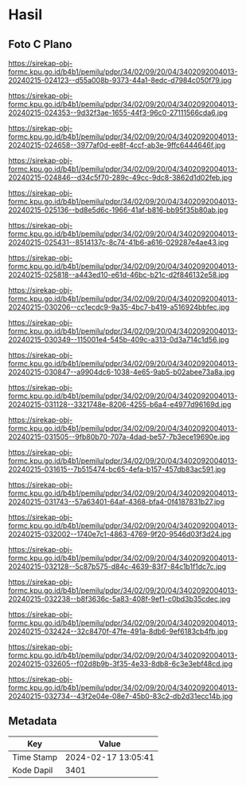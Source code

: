 # Hasil

## Foto C Plano

https://sirekap-obj-formc.kpu.go.id/b4b1/pemilu/pdpr/34/02/09/20/04/3402092004013-20240215-024123--d55a008b-9373-44a1-8edc-d7984c050f79.jpg

https://sirekap-obj-formc.kpu.go.id/b4b1/pemilu/pdpr/34/02/09/20/04/3402092004013-20240215-024353--9d32f3ae-1655-44f3-96c0-27111566cda6.jpg

https://sirekap-obj-formc.kpu.go.id/b4b1/pemilu/pdpr/34/02/09/20/04/3402092004013-20240215-024658--3977af0d-ee8f-4ccf-ab3e-9ffc6444646f.jpg

https://sirekap-obj-formc.kpu.go.id/b4b1/pemilu/pdpr/34/02/09/20/04/3402092004013-20240215-024846--d34c5f70-289c-49cc-9dc8-3862d1d02feb.jpg

https://sirekap-obj-formc.kpu.go.id/b4b1/pemilu/pdpr/34/02/09/20/04/3402092004013-20240215-025136--bd8e5d6c-1966-41af-b816-bb95f35b80ab.jpg

https://sirekap-obj-formc.kpu.go.id/b4b1/pemilu/pdpr/34/02/09/20/04/3402092004013-20240215-025431--8514137c-8c74-41b6-a616-029287e4ae43.jpg

https://sirekap-obj-formc.kpu.go.id/b4b1/pemilu/pdpr/34/02/09/20/04/3402092004013-20240215-025818--a443ed10-e61d-46bc-b21c-d2f846132e58.jpg

https://sirekap-obj-formc.kpu.go.id/b4b1/pemilu/pdpr/34/02/09/20/04/3402092004013-20240215-030206--cc1ecdc9-9a35-4bc7-b419-a516924bbfec.jpg

https://sirekap-obj-formc.kpu.go.id/b4b1/pemilu/pdpr/34/02/09/20/04/3402092004013-20240215-030349--115001e4-545b-409c-a313-0d3a714c1d56.jpg

https://sirekap-obj-formc.kpu.go.id/b4b1/pemilu/pdpr/34/02/09/20/04/3402092004013-20240215-030847--a9904dc6-1038-4e65-9ab5-b02abee73a8a.jpg

https://sirekap-obj-formc.kpu.go.id/b4b1/pemilu/pdpr/34/02/09/20/04/3402092004013-20240215-031128--3321748e-8206-4255-b6a4-e4977d96169d.jpg

https://sirekap-obj-formc.kpu.go.id/b4b1/pemilu/pdpr/34/02/09/20/04/3402092004013-20240215-031505--9fb80b70-707a-4dad-be57-7b3ece19690e.jpg

https://sirekap-obj-formc.kpu.go.id/b4b1/pemilu/pdpr/34/02/09/20/04/3402092004013-20240215-031615--7b515474-bc65-4efa-b157-457db83ac591.jpg

https://sirekap-obj-formc.kpu.go.id/b4b1/pemilu/pdpr/34/02/09/20/04/3402092004013-20240215-031743--57a63401-64af-4368-bfa4-0f4187831b27.jpg

https://sirekap-obj-formc.kpu.go.id/b4b1/pemilu/pdpr/34/02/09/20/04/3402092004013-20240215-032002--1740e7c1-4863-4769-9f20-9546d03f3d24.jpg

https://sirekap-obj-formc.kpu.go.id/b4b1/pemilu/pdpr/34/02/09/20/04/3402092004013-20240215-032128--5c87b575-d84c-4639-83f7-84c1b1f1dc7c.jpg

https://sirekap-obj-formc.kpu.go.id/b4b1/pemilu/pdpr/34/02/09/20/04/3402092004013-20240215-032238--b8f3636c-5a83-408f-9ef1-c0bd3b35cdec.jpg

https://sirekap-obj-formc.kpu.go.id/b4b1/pemilu/pdpr/34/02/09/20/04/3402092004013-20240215-032424--32c8470f-47fe-491a-8db6-9ef6183cb4fb.jpg

https://sirekap-obj-formc.kpu.go.id/b4b1/pemilu/pdpr/34/02/09/20/04/3402092004013-20240215-032605--f02d8b9b-3f35-4e33-8db8-6c3e3ebf48cd.jpg

https://sirekap-obj-formc.kpu.go.id/b4b1/pemilu/pdpr/34/02/09/20/04/3402092004013-20240215-032734--43f2e04e-08e7-45b0-83c2-db2d31ecc14b.jpg


## Metadata

| Key        | Value               |
| ---------- | ------------------- |
| Time Stamp | 2024-02-17 13:05:41 |
| Kode Dapil | 3401                |




